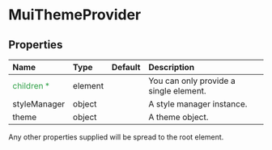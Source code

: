 # MuiThemeProvider



## Properties
| Name | Type | Default | Description |
|:-----|:-----|:--------|:------------|
| <span style="color: #31a148">children *</span> | element |  | You can only provide a single element. |
| styleManager | object |  | A style manager instance. |
| theme | object |  | A theme object. |

Any other properties supplied will be spread to the root element.

